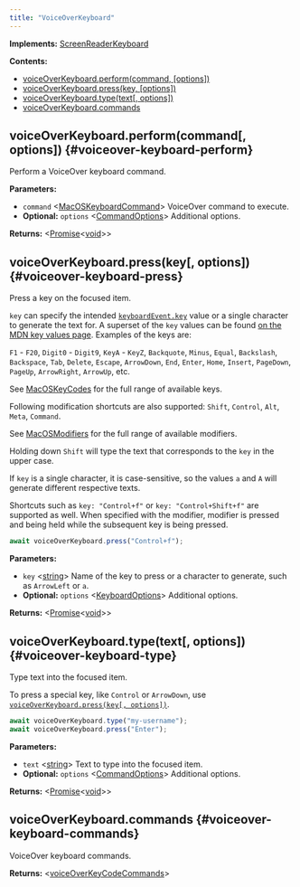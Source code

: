 ```yaml
---
title: "VoiceOverKeyboard"
---
```


**Implements:** [ScreenReaderKeyboard]

**Contents:**

- [voiceOverKeyboard.perform(command, [options])](./class-voiceover-keyboard#voiceover-keyboard-perform)
- [voiceOverKeyboard.press(key, [options])](./class-voiceover-keyboard#voiceover-keyboard-press)
- [voiceOverKeyboard.type(text[, options])](./class-voiceover-keyboard#voiceover-keyboard-type)
- [voiceOverKeyboard.commands](./class-voiceover-keyboard#voiceover-keyboard-commands)

## voiceOverKeyboard.perform(command[, options]) {#voiceover-keyboard-perform}

Perform a VoiceOver keyboard command.

**Parameters:**

- `command` &#60;[MacOSKeyboardCommand]&#62; VoiceOver command to execute.
- **Optional:** `options` &#60;[CommandOptions]&#62; Additional options.

**Returns:** &#60;[Promise]<[void]>&#62;

## voiceOverKeyboard.press(key[, options]) {#voiceover-keyboard-press}

Press a key on the focused item.

`key` can specify the intended [`keyboardEvent.key`](https://developer.mozilla.org/en-US/docs/Web/API/KeyboardEvent/key)
value or a single character to generate the text for. A superset of the `key` values can be found
[on the MDN key values page](https://developer.mozilla.org/en-US/docs/Web/API/KeyboardEvent/key/Key_Values). Examples of the keys are:

`F1` - `F20`, `Digit0` - `Digit9`, `KeyA` - `KeyZ`, `Backquote`, `Minus`, `Equal`, `Backslash`, `Backspace`, `Tab`,
`Delete`, `Escape`, `ArrowDown`, `End`, `Enter`, `Home`, `Insert`, `PageDown`, `PageUp`, `ArrowRight`, `ArrowUp`, etc.

See [MacOSKeyCodes] for the full range of available keys.

Following modification shortcuts are also supported: `Shift`, `Control`, `Alt`, `Meta`, `Command`.

See [MacOSModifiers] for the full range of available modifiers.

Holding down `Shift` will type the text that corresponds to the `key` in the upper case.

If `key` is a single character, it is case-sensitive, so the values `a` and `A` will generate different respective
texts.

Shortcuts such as `key: "Control+f"` or `key: "Control+Shift+f"` are supported as well. When specified with the
modifier, modifier is pressed and being held while the subsequent key is being pressed.

```ts
await voiceOverKeyboard.press("Control+f");
```

**Parameters:**

- `key` &#60;[string]&#62; Name of the key to press or a character to generate, such as `ArrowLeft` or `a`.
- **Optional:** `options` &#60;[KeyboardOptions]&#62; Additional options.

**Returns:** &#60;[Promise]<[void]>&#62;

## voiceOverKeyboard.type(text[, options]) {#voiceover-keyboard-type}

Type text into the focused item.

To press a special key, like `Control` or `ArrowDown`, use [`voiceOverKeyboard.press(key[, options])`](./class-voiceover-keyboard#voiceover-keyboard-press).

```ts
await voiceOverKeyboard.type("my-username");
await voiceOverKeyboard.press("Enter");
```

**Parameters:**

- `text` &#60;[string]&#62; Text to type into the focused item.
- **Optional:** `options` &#60;[CommandOptions]&#62; Additional options.

**Returns:** &#60;[Promise]<[void]>&#62;

## voiceOverKeyboard.commands {#voiceover-keyboard-commands}

VoiceOver keyboard commands.

**Returns:** &#60;[voiceOverKeyCodeCommands]&#62;

[commandoptions]: ./class-command-options "CommandOptions"
[keyboardoptions]: ./class-keyboard-options "KeyboardOptions"
[macoskeycodecommand]: ./class-macos-key-code-command "MacOSKeyCodeCommand"
[macoskeycodes]: ./class-macos-key-codes "MacOSKeyCodes"
[macoskeyboardcommand]: ./class-macos-keyboard-command "MacOSKeyboardCommand"
[macosmodifiers]: ./class-macos-modifiers "MacOSModifiers"
[screenreaderkeyboard]: ./class-screenreader-keyboard "ScreenReaderKeyboard"
[voiceoverkeycodecommands]: ./class-voiceover-key-code-commands "voiceOverKeyCodeCommands"
[promise]: https://developer.mozilla.org/en-US/docs/Web/JavaScript/Reference/Global_Objects/Promise "Promise"
[string]: https://developer.mozilla.org/en-US/docs/Web/JavaScript/Data_structures#String_type "string"
[void]: https://developer.mozilla.org/en-US/docs/Web/JavaScript/Reference/Global_Objects/undefined "void"
[record]: https://www.typescriptlang.org/docs/handbook/utility-types.html#recordkeys-type "Record"
